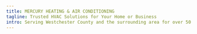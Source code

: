 ```yaml
---
title: MERCURY HEATING & AIR CONDITIONING
tagline: Trusted HVAC Solutions for Your Home or Business 
intro: Serving Westchester County and the surrounding area for over 50 years
---
```

